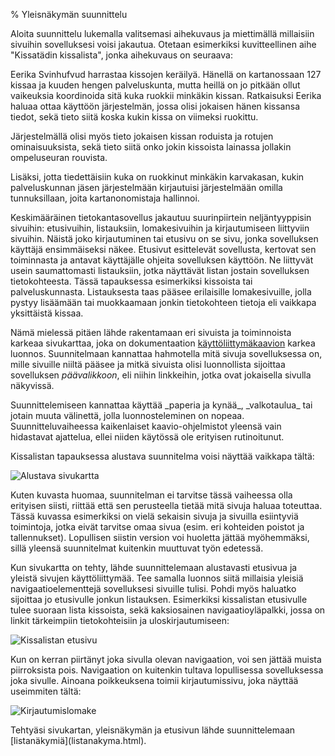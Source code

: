 % Yleisnäkymän suunnittelu
<!-- order: 1 -->

Aloita suunnittelu lukemalla valitsemasi aihekuvaus
ja miettimällä millaisiin sivuihin sovelluksesi
voisi jakautua. 
Otetaan esimerkiksi kuvitteellinen aihe "Kissatädin kissalista",
jonka aihekuvaus on seuraava:

<box>
Eerika Svinhufvud harrastaa kissojen keräilyä.
Hänellä on kartanossaan 127 kissaa ja kuuden hengen palveluskunta,
mutta heillä on jo pitkään ollut vaikeuksia koordinoida sitä
kuka ruokkii minkäkin kissan. Ratkaisuksi Eerika haluaa
ottaa käyttöön järjestelmän, jossa olisi jokaisen hänen kissansa
tiedot, sekä tieto siitä koska kukin kissa on viimeksi ruokittu.

Järjestelmällä olisi myös tieto jokaisen kissan roduista 
ja rotujen ominaisuuksista, sekä tieto siitä onko jokin kissoista 
lainassa jollakin ompeluseuran rouvista.

Lisäksi, jotta tiedettäisiin kuka on ruokkinut minkäkin
karvakasan, kukin palveluskunnan jäsen järjestelmään kirjautuisi 
järjestelmään omilla tunnuksillaan, joita kartanonomistaja hallinnoi.
</box>

Keskimääräinen tietokantasovellus jakautuu 
suurinpiirtein neljäntyyppisin sivuihin: etusivuihin, listauksiin,
lomakesivuihin ja kirjautumiseen liittyviin sivuihin. 
Näistä joko kirjautuminen tai etusivu on se sivu, jonka
sovelluksen käyttäjä ensimmäiseksi näkee.
Etusivut esittelevät sovellusta, kertovat sen toiminnasta
ja antavat käyttäjälle ohjeita sovelluksen käyttöön. 
Ne liittyvät usein saumattomasti listauksiin, jotka
näyttävät listan jostain sovelluksen tietokohteesta. Tässä
tapauksessa esimerkiksi kissoista tai palveluskunnasta.
Listauksesta taas pääsee erilaisille lomakesivuille,
jolla pystyy lisäämään tai muokkaamaan jonkin tietokohteen 
tietoja eli vaikkapa yksittäistä kissaa.

Nämä mielessä pitäen lähde rakentamaan eri sivuista
ja toiminnoista karkeaa sivukarttaa, joka on dokumentaation
[käyttöliittymäkaavion]({{rootdir}}dokumentaatio-ohje.html#k%C3%A4ytt%C3%B6liittym%C3%A4) karkea luonnos. 
Suunnitelmaan kannattaa hahmotella mitä sivuja sovelluksessa on, 
mille sivuille niiltä pääsee ja mitkä sivuista olisi luonnollista sijoittaa
sovelluksen _päävalikkoon_, eli niihin linkkeihin, jotka ovat jokaisella sivulla näkyvissä.

<info>
Suunnittelemiseen kannattaa käyttää _paperia ja kynää_, _valkotaulua_
tai jotain muuta välinettä, jolla luonnosteleminen on nopeaa.
Suunnitteluvaiheessa kaikenlaiset kaavio-ohjelmistot yleensä vain hidastavat ajattelua, 
ellei niiden käytössä ole erityisen rutinoitunut. 
</info>

Kissalistan tapauksessa alustava suunnitelma voisi näyttää vaikkapa tältä:

![Alustava sivukartta]({{myimgdir}}sivukartta.png)

Kuten kuvasta huomaa, suunnitelman ei tarvitse tässä vaiheessa olla
erityisen siisti, riittää että sen perusteella tietää
mitä sivuja haluaa toteuttaa. 
Tässä kuvassa esimerkiksi on vielä sekaisin sivuja ja
sivuilla esiintyviä toimintoja, jotka eivät tarvitse omaa sivua
(esim. eri kohteiden poistot ja tallennukset).
Lopullisen siistin version voi huoletta jättää myöhemmäksi, 
sillä yleensä suunnitelmat kuitenkin muuttuvat työn edetessä.

Kun sivukartta on tehty, lähde suunnittelemaan alustavasti etusivua
ja yleistä sivujen käyttöliittymää.
Tee samalla luonnos siitä millaisia yleisiä navigaatioelementtejä
sovelluksesi sivuille tulisi.
Pohdi myös haluatko sijoittaa jo etusivulle jonkun listauksen.
Esimerkiksi kissalistan etusivulle tulee suoraan lista kissoista,
sekä kaksiosainen navigaatioyläpalkki, jossa on linkit 
tärkeimpiin tietokohteisiin ja uloskirjautumiseen:

![Kissalistan etusivu]({{myimgdir}}etusivu.png)

Kun on kerran piirtänyt joka sivulla olevan navigaation, voi 
sen jättää muista piirroksista pois. 
Navigaation on kuitenkin tultava lopullisessa 
sovelluksessa joka sivulle. 
Ainoana poikkeuksena toimii kirjautumissivu, joka 
näyttää useimmiten tältä:

![Kirjautumislomake]({{myimgdir}}kirjautuminen.png)

<ohje>
Tehtyäsi sivukartan, yleisnäkymän ja etusivun lähde suunnittelemaan [listanäkymiä](listanakyma.html).
</ohje>
